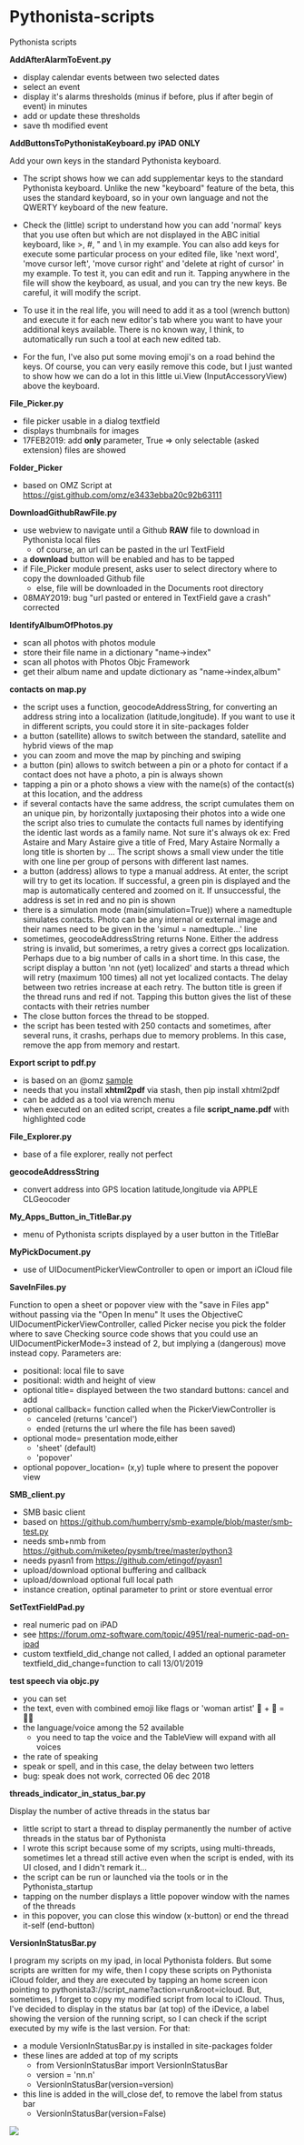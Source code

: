 # Pythonista-scripts
Pythonista scripts

**AddAfterAlarmToEvent.py**
 - display calendar events between two selected dates
 - select an event
 - display it's alarms thresholds (minus if before, plus if after begin of event) in minutes
 - add or update these thresholds
 - save th modified event

**AddButtonsToPythonistaKeyboard.py**      **iPAD ONLY**

Add your own keys in the standard Pythonista keyboard.

  - The script shows how we can add supplementar keys to the standard Pythonista keyboard. 
Unlike the new "keyboard" feature of the beta, this uses the standard keyboard, so in your own language and not the QWERTY keyboard of the new feature.

  - Check the (little) script to understand how you can add 'normal' keys that you use often but which are not displayed in the ABC initial keyboard, like >, #, " and \ in my example. You can also add keys for execute some particular process on your edited file, like 'next word', 'move cursor left', 'move cursor right' and 'delete at right of cursor' in my example.
To test it, you can edit and run it. Tapping anywhere in the file will show the keyboard, as usual, and you can try the new keys. Be careful, it will modify the script.

  - To use it in the real life, you will need to add it as a tool (wrench button) and execute it for each new editor's tab where you want to have your additional keys available. There is no known way, I think, to automatically run such a tool at each new edited tab.

  - For the fun, I've also put some moving emoji's on a road behind the keys.
Of course, you can very easily remove this code, but I just wanted to show how we can do a lot in this little ui.View (InputAccessoryView) above the keyboard.
 
**File_Picker.py**
 - file picker usable in a dialog textfield
 - displays thumbnails for images
 - 17FEB2019: add **only** parameter, True => only selectable (asked extension) files are showed

**Folder_Picker**
  - based on OMZ Script at https://gist.github.com/omz/e3433ebba20c92b63111
  
**DownloadGithubRawFile.py**
  - use webview to navigate until a Github **RAW** file to download in Pythonista local files
    - of course, an url can be pasted in the url TextField
  - a **download** button will be enabled and has to be tapped
  - if File_Picker module present, asks user to select directory where to copy the downloaded Github file
    - else, file will be downloaded in the Documents root directory
  - 08MAY2019: bug "url pasted or entered in TextField gave a crash" corrected
  
**IdentifyAlbumOfPhotos.py**
 - scan all photos with photos module
 - store their file name in a dictionary "name->index"
 - scan all photos with Photos Objc Framework
 - get their album name and update dictionary as "name->index,album"

**contacts on map.py**
 - the script uses a function, geocodeAddressString, for converting an
  	address string into a localization (latitude,longitude).
		If you want to use it in different scripts, you could store it in
		site-packages folder
 - a button (satellite) allows to switch between the standard, satellite and 
		hybrid views of the map
 - you can zoom and move the map by pinching and swiping
 - a button (pin) allows to switch between a pin or a photo for contact
		if a contact does not have a photo, a pin is always shown
 - tapping a pin or a photo shows a view with the name(s) of the contact(s)
		at this location, and the address
 - if several contacts have the same address, the script cumulates them
 	on an unique pin, by horizontally juxtaposing their photos into a wide one
		the script also tries to cumulate the contacts full names by identifying
		the identic last words as a family name. Not sure it's always ok
		ex: Fred Astaire and Mary Astaire give a title of Fred, Mary Astaire
		Normally a long title is shorten by ...
 	The script shows a small view under the title with one line per group
		of persons with different last names.
 -	a button (address) allows to type a manual address. At enter, the script
		will try to get its location. If successful, a green pin is displayed 
		and the map is automatically centered and zoomed on it.
		If unsuccessful, the address is set in red and no pin is shown
 - there is a simulation mode (main(simulation=True)) where a namedtuple
		simulates contacts. Photo can be any internal or external image
		and their names need to be given in the 'simul = namedtuple...' line
 - sometimes, geocodeAddressString returns None. Either the address string
		is invalid, but somerimes, a retry gives a correct gps localization.
		Perhaps due to a big number of calls in a short time.
		In this case, the script display a button 'nn not (yet) localized' and 
		starts a thread which will retry (maximum 100 times) all not yet localized
		contacts. The delay between two retries increase at each retry.
		The button title is green if the thread runs and red if not.
		Tapping this button gives the list of these contacts with their retries
		number
 - The close button forces the thread to be stopped. 
 - the script has been tested with 250 contacts and sometimes, after   several 
 		runs, it crashs, perhaps due to memory problems. In this case, remove
		 the app from memory and restart.
		
**Export script to pdf.py**
 - is based on an @omz [sample](https://forum.omz-software.com/topic/1950/syntax-highlight-python-code-on-screen-while-running)
 - needs that you install **xhtml2pdf** via stash, then pip install xhtml2pdf
 - can be added as a tool via wrench menu
 - when executed on an edited script, creates a file **script_name.pdf** with highlighted code
		 
**File_Explorer.py**
  - base of a file explorer, really not perfect

**geocodeAddressString**
 - convert address into GPS location latitude,longitude via APPLE CLGeocoder
 
**My_Apps_Button_in_TitleBar.py**
  - menu of Pythonista scripts displayed by a user button in the TitleBar
  
**MyPickDocument.py**
  - use of UIDocumentPickerViewController to open or import an iCloud file
  
**SaveInFiles.py**

Function to open a sheet or popover view with the "save in Files app" without passing via the "Open In menu"
It uses the ObjectiveC UIDocumentPickerViewController, called Picker necise you pick the folder where to save
Checking source code shows that you could use an UIDocumentPickerMode=3
instead of 2, but implying a (dangerous) move instead copy.
Parameters are:
 - positional: local file to save
 - positional: width and height of view 
 - optional title= displayed between the two standard buttons: cancel and add
 - optional callback= function called when the PickerViewController is
   - canceled (returns 'cancel')
   - ended (returns the url where the file has been saved)
 - optional mode= presentation mode,either
   - 'sheet' (default)
   - 'popover' 
 - optional popover_location= (x,y) tuple where to present the popover view
 
**SMB_client.py**
 - SMB basic client
 - based   on   https://github.com/humberry/smb-example/blob/master/smb-test.py
 - needs smb+nmb from https://github.com/miketeo/pysmb/tree/master/python3
 - needs pyasn1  from https://github.com/etingof/pyasn1
 - upload/download optional buffering and callback
 - upload/download optional full local path 
 - instance creation, optinal parameter to print or store eventual error
 
**SetTextFieldPad.py**
 - real numeric pad on iPAD
 - see https://forum.omz-software.com/topic/4951/real-numeric-pad-on-ipad
 - custom textfield_did_change not called, I added an optional parameter textfield_did_change=function to call 13/01/2019
 
**test speech via objc.py**

-  you can set 
  - the text, even with combined emoji like flags or 'woman artist' 👩 + 🎨 = 👩‍🎨
  - the language/voice among the 52 available
    - you need to tap the voice and the TableView will expand with all voices
  - the rate of speaking
  - speak or spell, and in this case, the delay between two letters
  - bug: speak does not work, corrected 06 dec 2018

**threads_indicator_in_status_bar.py**

Display the number of active threads in the status bar
- little script to start a thread to display permanently the number of active threads in the status bar of Pythonista
- I wrote this script because some of my scripts, using multi-threads, sometimes let a thread still active even when the script is ended, with its UI closed, and I didn't remark it...
- the script can be run or launched via the tools or in the Pythonista_startup
- tapping on the number displays a little popover window with the names of the threads
- in this popover, you can close this window (x-button) or end the thread it-self (end-button)

**VersionInStatusBar.py**

I program my scripts on my ipad, in local Pythonista folders.
But some scripts are written for my wife, then I copy these scripts on Pythonista iCloud folder, and they are executed by tapping an home screen icon pointing to pythonista3://script_name?action=run&root=icloud.
But, sometimes, I forget to copy my modified script from local to iCloud.
Thus, I've decided to display in the status bar (at top) of the iDevice, a label showing the version of the running script, so I can check if the script executed by my wife is the last version.
For that:
- a module VersionInStatusBar.py is installed in site-packages folder
- these lines are added at top of my scripts
   * from  VersionInStatusBar import VersionInStatusBar
   * version = 'nn.n'
   * VersionInStatusBar(version=version)
- this line is added in the will_close def, to remove the label from status bar
   * VersionInStatusBar(version=False)
	 
![](https://i.imgur.com/LXMPBlU.jpg)
